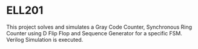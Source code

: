 # ELL201
This project solves and simulates a Gray Code Counter, Synchronous Ring Counter using D Flip Flop and Sequence Generator for a specific FSM. Verilog Simulation is executed.

